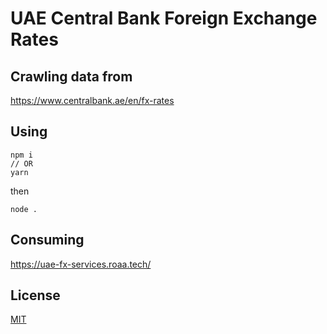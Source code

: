 # UAE Central Bank Foreign Exchange Rates

## Crawling data from
https://www.centralbank.ae/en/fx-rates

## Using
```
npm i
// OR
yarn
```
then 
```
node .
```

## Consuming
https://uae-fx-services.roaa.tech/

## License
[MIT](LICENSE)